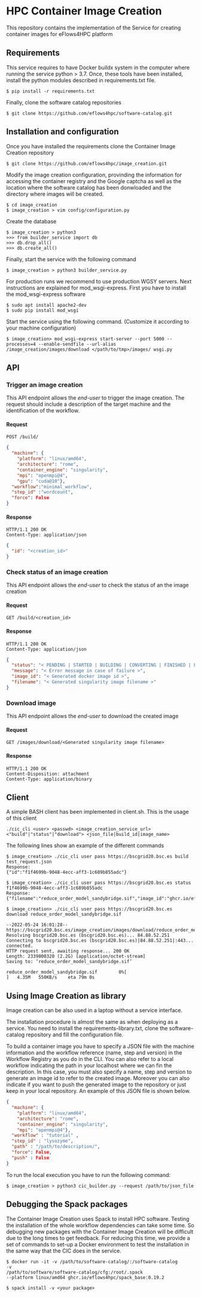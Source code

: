 # HPC Container Image Creation 
This repository contains the implementation of the Service for creating container images for eFlows4HPC platform

## Requirements

This service requires to have Docker buildx system in the computer where running the service python > 3.7. Once, these tools have been installed, install the python modules described in requirements.txt file.

```
$ pip install -r requirements.txt
```

Finally, clone the software catalog repositories

```
$ git clone https://github.com/eflows4hpc/software-catalog.git
```

## Installation and configuration

Once you have installed the requirements clone the Container Image Creation repository

```
$ git clone https://github.com/eflows4hpc/image_creation.git
```
Modify the image creation configuration, provinding the information for accessing the container registry and the Google captcha as well as the location where the software catalog has been donwloaded and the directory where images will be created.

```
$ cd image_creation
$ image_creation > vim config/configuration.py
```

Create the database

```
$ image_creation > python3
>>> from builder_service import db
>>> db.drop_all()
>>> db.create_all()
```

Finally, start the service with the following command

```
$ image_creation > python3 builder_service.py
```

For production runs we recommend to use production WGSY servers. Next instructions are explained for mod_wsgi-express.
First you have to install the mod_wsgi-express software

```
$ sudo apt install apache2-dev
$ sudo pip install mod_wsgi
```

Start the service using the following command. (Customize it according to your machine configuration)

```
$ image_creation> mod_wsgi-express start-server --port 5000 --processes=4 --enable-sendfile --url-alias /image_creation/images/download </path/to/tmp>/images/ wsgi.py
```

## API


### Trigger an image creation 

This API endpoint allows the *end-user* to trigger the image creation. The request should include a description of the target machine and the identification of the workflow.

#### Request

`POST /build/`

```json
{
  "machine": {
    "platform": "linux/amd64", 
    "architecture": "rome", 
    "container_engine": "singularity",
    "mpi": "openmpi@4",
    "gpu": "cuda@10"},
  "workflow":"minimal_workflow",
  "step_id" :"wordcount",
  "force": False
}
```

#### Response

```
HTTP/1.1 200 OK
Content-Type: application/json
```

```json
{
  "id": "<creation_id>"
}
```

### Check status of an image creation 

This API endpoint allows the *end-user* to check the status of an the image creation

#### Request

`GET /build/<creation_id>`


#### Response

```
HTTP/1.1 200 OK
Content-Type: application/json
```

```json
{
  "status": "< PENDING | STARTED | BUILDING | CONVERTING | FINISHED | FAILED >",
  "message": "< Error message in case of failure >",
  "image_id": "< Generated docker image id >",
  "filename": "< Generated singularity image filename >"
}
```

### Download image 

This API endpoint allows the *end-user* to download the created image

#### Request

`GET /images/download/<Generated singularity image filename>`


#### Response

```
HTTP/1.1 200 OK
Content-Disposition: attachment
Content-Type: application/binary
```
## Client
A simple BASH client has been implemented in client.sh. This is the usage of this client

```
./cic_cli <user> <passwd> <image_creation_service_url> <"build"|"status"|"download"> <json_file|build_id|image_name>
```

The following lines show an example of the different commands

```
$ image_creation> ./cic_cli user pass https://bscgrid20.bsc.es build test_request.json
Response:
{"id":"f1f4699b-9048-4ecc-aff3-1c689b855adc"}

$ image_creation> ./cic_cli user pass https://bscgrid20.bsc.es status f1f4699b-9048-4ecc-aff3-1c689b855adc
Response:
{"filename":"reduce_order_model_sandybridge.sif","image_id":"ghcr.io/eflows4hpc/reduce_order_model_sandybridge","message":null,"status":"FINISHED"}

$ image_creation> ./cic_cli user pass https://bscgrid20.bsc.es download reduce_order_model_sandybridge.sif

--2022-05-24 16:01:28--  https://bscgrid20.bsc.es/image_creation/images/download/reduce_order_model_sandybridge.sif
Resolving bscgrid20.bsc.es (bscgrid20.bsc.es)... 84.88.52.251
Connecting to bscgrid20.bsc.es (bscgrid20.bsc.es)|84.88.52.251|:443... connected.
HTTP request sent, awaiting response... 200 OK
Length: 2339000320 (2.2G) [application/octet-stream]
Saving to: ‘reduce_order_model_sandybridge.sif’

reduce_order_model_sandybridge.sif        0%[                          ]   4.35M   550KB/s    eta 79m 0s
```
## Using Image Creation as library

Image creation can be also used in a laptop without a service interface.

The installation procedure is almost the same as when deploying as a service. You need to install the requirements-library.txt, clone the software-catalog repository and fill the configuration file.

To build a container image you have to specify a JSON file with the machine information and the workflow reference (name, step and version) in the Workflow Registry as you do in the CLI. You can also refer to a local workflow indicating the path in your localhost where we can fin the description. In this case, you must also specify a name, step and version to generate an image id to refer to the created image. Moreover you can also indicate if you want to push the generated image to the repository or just keep in your local repository. An example of this JSON file is shown below.


```json
{
  "machine": {
    "platform": "linux/amd64", 
    "architecture": "rome", 
    "container_engine": "singularity",
    "mpi": "openmpi@4"},
  "workflow" : "tutorial" ,
  "step_id" : "lysozyme",
  "path" : "/path/to/description/",
  "force": False,
  "push" : False
}
```

To run the local execution you have to run the following command:

```
$ image_creation > python3 cic_builder.py --request /path/to/json_file
```

## Debugging the Spack packages

The Container Image Creation uses Spack to install HPC software. Testing the installation of the whole workflow dependencies can take some time. So debugging new packages with the Container Image Creation will be difficult due to the long times to get feedback. For reducing this time, we provide a set of commands to set-up a Docker environment to test the installation in the same way that the CIC does in the service.

```
$ docker run -it -v /path/to/software-catalog/:/software-catalog
-v
/path/to/software/software-catalog/cfg:/root/.spack
--platform linux/amd64 ghcr.io/eflows4hpc/spack_base:0.19.2

$ spack install -v <your package>
```
